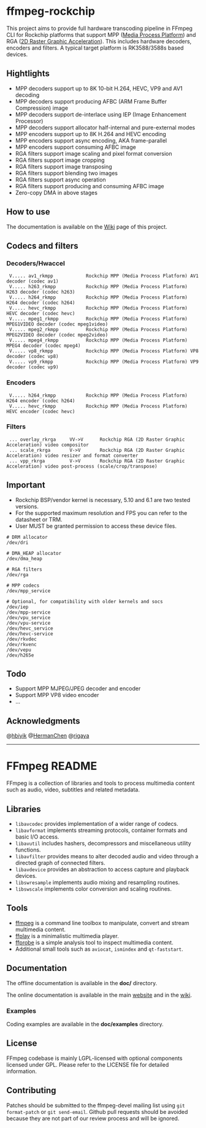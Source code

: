 ffmpeg-rockchip
=============
This project aims to provide full hardware transcoding pipeline in FFmpeg CLI for Rockchip platforms that support MPP ([Media Process Platform](https://github.com/rockchip-linux/mpp)) and RGA ([2D Raster Graphic Acceleration](https://github.com/airockchip/librga)). This includes hardware decoders, encoders and filters. A typical target platform is RK3588/3588s based devices.

## Hightlights
* MPP decoders support up to 8K 10-bit H.264, HEVC, VP9 and AV1 decoding
* MPP decoders support producing AFBC (ARM Frame Buffer Compression) image
* MPP decoders support de-interlace using IEP (Image Enhancement Processor)
* MPP decoders support allocator half-internal and pure-external modes
* MPP encoders support up to 8K H.264 and HEVC encoding
* MPP encoders support async encoding, AKA frame-parallel
* MPP encoders support consuming AFBC image
* RGA filters support image scaling and pixel format conversion
* RGA filters support image cropping
* RGA filters support image transposing
* RGA filters support blending two images
* RGA filters support async operation
* RGA filters support producing and consuming AFBC image
* Zero-copy DMA in above stages

## How to use
The documentation is available on the [Wiki](https://github.com/nyanmisaka/ffmpeg-rockchip/wiki) page of this project.


## Codecs and filters
### Decoders/Hwaccel
```
 V..... av1_rkmpp            Rockchip MPP (Media Process Platform) AV1 decoder (codec av1)
 V..... h263_rkmpp           Rockchip MPP (Media Process Platform) H263 decoder (codec h263)
 V..... h264_rkmpp           Rockchip MPP (Media Process Platform) H264 decoder (codec h264)
 V..... hevc_rkmpp           Rockchip MPP (Media Process Platform) HEVC decoder (codec hevc)
 V..... mpeg1_rkmpp          Rockchip MPP (Media Process Platform) MPEG1VIDEO decoder (codec mpeg1video)
 V..... mpeg2_rkmpp          Rockchip MPP (Media Process Platform) MPEG2VIDEO decoder (codec mpeg2video)
 V..... mpeg4_rkmpp          Rockchip MPP (Media Process Platform) MPEG4 decoder (codec mpeg4)
 V..... vp8_rkmpp            Rockchip MPP (Media Process Platform) VP8 decoder (codec vp8)
 V..... vp9_rkmpp            Rockchip MPP (Media Process Platform) VP9 decoder (codec vp9)
```

### Encoders
```
 V..... h264_rkmpp           Rockchip MPP (Media Process Platform) H264 encoder (codec h264)
 V..... hevc_rkmpp           Rockchip MPP (Media Process Platform) HEVC encoder (codec hevc)
```

### Filters
```
 ... overlay_rkrga     VV->V      Rockchip RGA (2D Raster Graphic Acceleration) video compositor
 ... scale_rkrga       V->V       Rockchip RGA (2D Raster Graphic Acceleration) video resizer and format converter
 ... vpp_rkrga         V->V       Rockchip RGA (2D Raster Graphic Acceleration) video post-process (scale/crop/transpose)
```

## Important
* Rockchip BSP/vendor kernel is necessary, 5.10 and 6.1 are two tested versions.
* For the supported maximum resolution and FPS you can refer to the datasheet or TRM.
* User MUST be granted permission to access these device files.
```
# DRM allocator
/dev/dri

# DMA_HEAP allocator
/dev/dma_heap

# RGA filters
/dev/rga

# MPP codecs
/dev/mpp_service

# Optional, for compatibility with older kernels and socs
/dev/iep
/dev/mpp-service
/dev/vpu_service
/dev/vpu-service
/dev/hevc_service
/dev/hevc-service
/dev/rkvdec
/dev/rkvenc
/dev/vepu
/dev/h265e
```

## Todo
* Support MPP MJPEG/JPEG decoder and encoder
* Support MPP VP8 video encoder
* ...

## Acknowledgments

@[hbiyik](https://github.com/hbiyik) @[HermanChen](https://github.com/HermanChen) @[rigaya](https://github.com/rigaya)

---

FFmpeg README
=============

FFmpeg is a collection of libraries and tools to process multimedia content
such as audio, video, subtitles and related metadata.

## Libraries

* `libavcodec` provides implementation of a wider range of codecs.
* `libavformat` implements streaming protocols, container formats and basic I/O access.
* `libavutil` includes hashers, decompressors and miscellaneous utility functions.
* `libavfilter` provides means to alter decoded audio and video through a directed graph of connected filters.
* `libavdevice` provides an abstraction to access capture and playback devices.
* `libswresample` implements audio mixing and resampling routines.
* `libswscale` implements color conversion and scaling routines.

## Tools

* [ffmpeg](https://ffmpeg.org/ffmpeg.html) is a command line toolbox to
  manipulate, convert and stream multimedia content.
* [ffplay](https://ffmpeg.org/ffplay.html) is a minimalistic multimedia player.
* [ffprobe](https://ffmpeg.org/ffprobe.html) is a simple analysis tool to inspect
  multimedia content.
* Additional small tools such as `aviocat`, `ismindex` and `qt-faststart`.

## Documentation

The offline documentation is available in the **doc/** directory.

The online documentation is available in the main [website](https://ffmpeg.org)
and in the [wiki](https://trac.ffmpeg.org).

### Examples

Coding examples are available in the **doc/examples** directory.

## License

FFmpeg codebase is mainly LGPL-licensed with optional components licensed under
GPL. Please refer to the LICENSE file for detailed information.

## Contributing

Patches should be submitted to the ffmpeg-devel mailing list using
`git format-patch` or `git send-email`. Github pull requests should be
avoided because they are not part of our review process and will be ignored.
